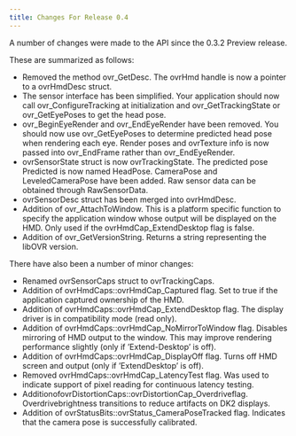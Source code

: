 ```yaml
---
title: Changes For Release 0.4
---
```


A number of changes were made to the API since the 0.3.2 Preview release. 

These are summarized as follows:

* Removed the method ovr\_GetDesc. The ovrHmd handle is now a pointer to a ovrHmdDesc struct.
* The sensor interface has been simplified. Your application should now call ovr\_ConfigureTracking at initialization and ovr\_GetTrackingState or ovr\_GetEyePoses to get the head pose.
* ovr\_BeginEyeRender and ovr\_EndEyeRender have been removed. You should now use ovr\_GetEyePoses to determine predicted head pose when rendering each eye. Render poses and ovrTexture info is now passed into ovr\_EndFrame rather than ovr\_EndEyeRender.
* ovrSensorState struct is now ovrTrackingState. The predicted pose Predicted is now named HeadPose. CameraPose and LeveledCameraPose have been added. Raw sensor data can be obtained through RawSensorData.
* ovrSensorDesc struct has been merged into ovrHmdDesc.
* Addition of ovr\_AttachToWindow. This is a platform specific function to specify the application window whose output will be displayed on the HMD. Only used if the ovrHmdCap\_ExtendDesktop flag is false.
* Addition of ovr\_GetVersionString. Returns a string representing the libOVR version. 


There have also been a number of minor changes:

* Renamed ovrSensorCaps struct to ovrTrackingCaps.
* Addition of ovrHmdCaps::ovrHmdCap\_Captured flag. Set to true if the application captured ownership of the HMD.
* Addition of ovrHmdCaps::ovrHmdCap\_ExtendDesktop flag. The display driver is in compatibility mode (read only).
* Addition of ovrHmdCaps::ovrHmdCap\_NoMirrorToWindow flag. Disables mirroring of HMD output to the window. This may improve rendering performance slightly (only if ’Extend-Desktop’ is off).
* Addition of ovrHmdCaps::ovrHmdCap\_DisplayOff flag. Turns off HMD screen and output (only if ’ExtendDesktop’ is off).
* Removed ovrHmdCaps::ovrHmdCap\_LatencyTest flag. Was used to indicate support of pixel reading for continuous latency testing.
* AdditionofovrDistortionCaps::ovrDistortionCap\_Overdriveflag. Overdrivebrightness transitions to reduce artifacts on DK2 displays.
* Addition of ovrStatusBits::ovrStatus\_CameraPoseTracked flag. Indicates that the camera pose is successfully calibrated.

